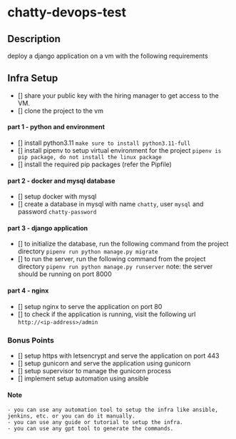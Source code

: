 # chatty-devops-test

## Description
deploy a django application on a vm with the following requirements

## Infra Setup
- [] share your public key with the hiring manager to get access to the VM.
- [] clone the project to the vm

#### part 1 - python and environment
- [] install python3.11 `make sure to install python3.11-full`
- [] install pipenv to setup virtual environment for the project `pipenv is pip package, do not install the linux package`
- [] install the required pip packages (refer the Pipfile)

#### part 2 - docker and mysql database
- [] setup docker with mysql
- [] create a database in mysql with name `chatty`, user `mysql` and password `chatty-password`

#### part 3 - django application
- [] to initialize the database, run the following command from the project directory
```pipenv run python manage.py migrate```
- [] to run the server, run the following command from the project directory
```pipenv run python manage.py runserver```
note: the server should be running on port 8000

#### part 4 - nginx
- [] setup nginx to serve the application on port 80
- [] to check if the application is running, visit the following url
```http://<ip-address>/admin```

### Bonus Points
- [] setup https with letsencrypt and serve the application on port 443
- [] setup gunicorn and serve the application using gunicorn
- [] setup supervisor to manage the gunicorn process
- [] implement setup automation using ansible


#### Note
    - you can use any automation tool to setup the infra like ansible, jenkins, etc. or you can do it manually.
    - you can use any guide or tutorial to setup the infra.
    - you can use any gpt tool to generate the commands.
